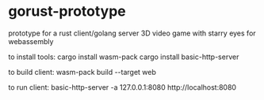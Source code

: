 # gorust-prototype
prototype for a rust client/golang server 3D video game with starry eyes for webassembly

to install tools:
cargo install wasm-pack
cargo install basic-http-server

to build client:
wasm-pack build --target web

to run client:
basic-http-server -a 127.0.0.1:8080
http://localhost:8080
